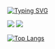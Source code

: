 [![Typing SVG](https://readme-typing-svg.demolab.com?font=Fira+Code&pause=1000&color=2375DC&random=false&width=435&lines=Hello+everyone!+%F0%9F%91%8B)](https://git.io/typing-svg)

<a href="#"><img src="https://github-readme-stats.vercel.app/api?username=T9404&show_icons=true&count_private=true"></a>
<a href="#"><img src="[https://github-readme-stats.vercel.app/api?username=T9404&show_icons=true&count_private=true](https://github-readme-stats.vercel.app/api/top-langs/?username=T9404&layout=compact&size_weight=0.5&count_weight=0.5&exclude_repo=currencyCompare,travelTemp,defaultFolderMint,remember,github-readme-stats,hitsStudy)"></a>

[![Top Langs](https://github-readme-stats.vercel.app/api/top-langs/?username=T9404&layout=compact&size_weight=0.5&count_weight=0.5&exclude_repo=currencyCompare,travelTemp,defaultFolderMint,remember,github-readme-stats,hitsStudy)](https://github.com/T9404/github-readme-stats)
